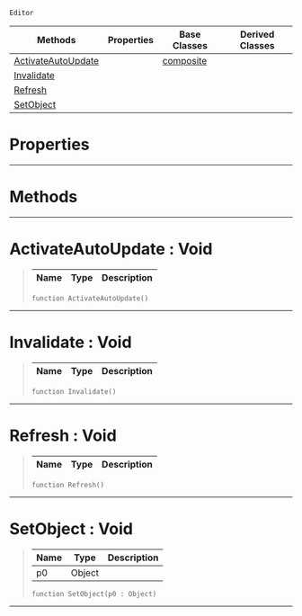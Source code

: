  `Editor`

|Methods|Properties|Base Classes|Derived Classes|
|---|---|---|---|
|[ ActivateAutoUpdate](https://github.com/PlasmaEngine/PlasmaDocs/tree/master/docs/C%2B%2B/code_reference/class_reference/propertyview.markdown#activateautoupdate-void)| |[composite](https://github.com/PlasmaEngine/PlasmaDocs/tree/master/docs/C%2B%2B/code_reference/class_reference/composite.markdown)| |
|[ Invalidate](https://github.com/PlasmaEngine/PlasmaDocs/tree/master/docs/C%2B%2B/code_reference/class_reference/propertyview.markdown#invalidate-void)| | | |
|[ Refresh](https://github.com/PlasmaEngine/PlasmaDocs/tree/master/docs/C%2B%2B/code_reference/class_reference/propertyview.markdown#refresh-void)| | | |
|[ SetObject](https://github.com/PlasmaEngine/PlasmaDocs/tree/master/docs/C%2B%2B/code_reference/class_reference/propertyview.markdown#setobject-void)| | | |


 #  Properties


---  
 #  Methods


---  
 #  ActivateAutoUpdate : Void

> 
> |Name|Type|Description|
> |---|---|---|
> ``` lang=cpp, name=Lightning
> function ActivateAutoUpdate()
> ``` 


---  
 #  Invalidate : Void

> 
> |Name|Type|Description|
> |---|---|---|
> ``` lang=cpp, name=Lightning
> function Invalidate()
> ``` 


---  
 #  Refresh : Void

> 
> |Name|Type|Description|
> |---|---|---|
> ``` lang=cpp, name=Lightning
> function Refresh()
> ``` 


---  
 #  SetObject : Void

> 
> |Name|Type|Description|
> |---|---|---|
> |p0|Object| |
> ``` lang=cpp, name=Lightning
> function SetObject(p0 : Object)
> ``` 


---  
 

 